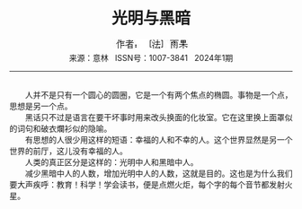 # <center>光明与黑暗</center>

<div align=center><img src="https://raw.githubusercontent.com/leaguecn/magazines/main/img_authors/%25d7%25f7%25d5%25df%25a3%25ba%25a3%25db%25b7%25a8%25a3%25dd%25d3%25ea%25b9%25fb.jpg"></div>

<center>来源：意林   ISSN号：1007-3841   2024年1期</center>

* * *

<br>　　人并不是只有一个圆心的圆圈，它是一个有两个焦点的椭圆。事物是一个点，思想是另一个点。  
　　黑话只不过是语言在要干坏事时用来改头换面的化妆室。它在这里换上面罩似的词句和破衣爛衫似的隐喻。  
　　有思想的人很少用这样的短语：幸福的人和不幸的人。这个世界显然是另一个世界的前厅，这儿没有幸福的人。  
　　人类的真正区分是这样的：光明中人和黑暗中人。  
　　减少黑暗中人的人数，增加光明中人的人数，这就是目的。这也是为什么我们要大声疾呼：教育！科学！学会读书，便是点燃火炬，每个字的每个音节都发射火星。
